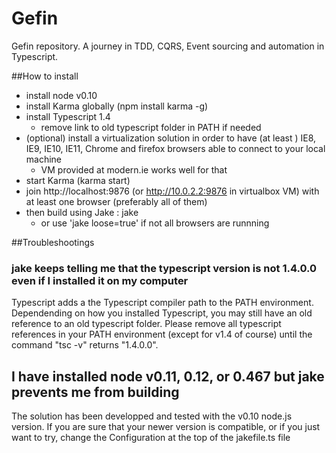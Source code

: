 # Gefin
Gefin repository. A journey in TDD, CQRS, Event sourcing and automation in Typescript.

##How to install
* install node v0.10
* install Karma globally (npm install karma -g)
* install Typescript 1.4
	* remove link to old typescript folder in PATH if needed
* (optional) install a virtualization solution in order to have (at least ) IE8, IE9, IE10, IE11, Chrome and firefox browsers able to connect to your local machine
	* VM provided at modern.ie works well for that
* start Karma (karma start)
* join http://localhost:9876 (or http://10.0.2.2:9876 in virtualbox VM) with at least one browser (preferably all of them)
* then build using Jake : jake
	* or use 'jake loose=true' if not all browsers are runnning

##Troubleshootings
### jake keeps telling me that the typescript version is not 1.4.0.0 even if I installed it on my computer
Typescript adds a the Typescript compiler path to the PATH environment. Dependending on how you installed Typescript, you may still have an old reference to an old typescript folder. Please remove all typescript references in your PATH environment (except for v1.4 of course) until the command "tsc -v" returns "1.4.0.0".

## I have installed node v0.11, 0.12, or 0.467 but jake prevents me from building
The solution has been developped and tested with the v0.10 node.js version. If you are sure that your newer version is compatible, or if you just want to try, change the Configuration at the top of the jakefile.ts file